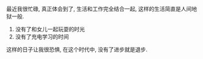 最近我很忙碌, 真正体会到了, 生活和工作完全结合一起, 这样的生活简直是人间地狱一般.

1. 没有了和女儿一起玩耍的时光
2. 没有了充电学习的时间

这样的日子让我很恐惧, 在这个时代中, 没有了进步就是退步.
